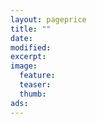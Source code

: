 ```yaml
---
layout: pageprice
title: ""
date: 
modified:
excerpt:
image:
  feature:
  teaser:
  thumb:
ads:
---
```


<div>




</div>